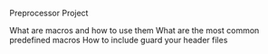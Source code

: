 Preprocessor Project

What are macros and how to use them
What are the most common predefined macros
How to include guard your header files
